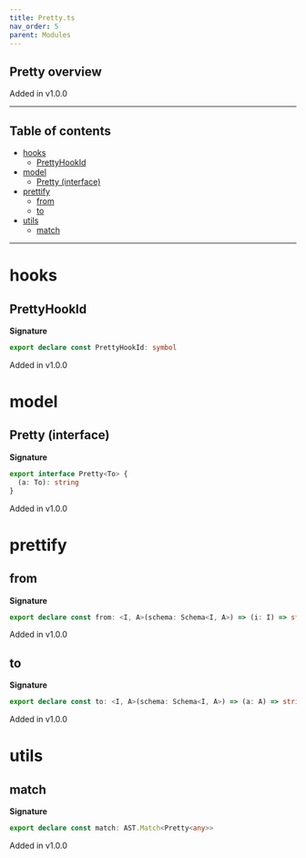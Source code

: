 ```yaml
---
title: Pretty.ts
nav_order: 5
parent: Modules
---
```


## Pretty overview

Added in v1.0.0

---

<h2 class="text-delta">Table of contents</h2>

- [hooks](#hooks)
  - [PrettyHookId](#prettyhookid)
- [model](#model)
  - [Pretty (interface)](#pretty-interface)
- [prettify](#prettify)
  - [from](#from)
  - [to](#to)
- [utils](#utils)
  - [match](#match)

---

# hooks

## PrettyHookId

**Signature**

```ts
export declare const PrettyHookId: symbol
```

Added in v1.0.0

# model

## Pretty (interface)

**Signature**

```ts
export interface Pretty<To> {
  (a: To): string
}
```

Added in v1.0.0

# prettify

## from

**Signature**

```ts
export declare const from: <I, A>(schema: Schema<I, A>) => (i: I) => string
```

Added in v1.0.0

## to

**Signature**

```ts
export declare const to: <I, A>(schema: Schema<I, A>) => (a: A) => string
```

Added in v1.0.0

# utils

## match

**Signature**

```ts
export declare const match: AST.Match<Pretty<any>>
```

Added in v1.0.0
